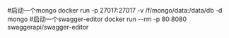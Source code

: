 #启动一个mongo
docker run -p 27017:27017 -v /f/mongo/data:/data/db -d mongo
#启动一个swagger-editor 
docker run --rm -p 80:8080 swaggerapi/swagger-editor
